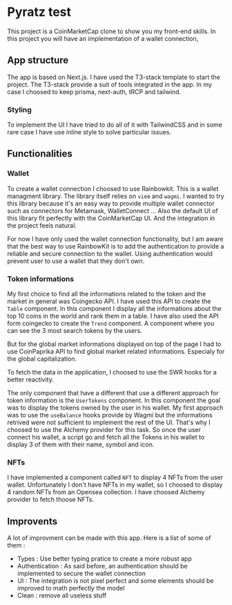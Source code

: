 # Pyratz test

This project is a CoinMarketCap clone to show you my front-end skills. 
In this project you will have an implementation of a wallet connection, 

## App structure

The app is based on Next.js. I have used the T3-stack template to start the project. The T3-stack provide a suit of tools integrated in the app. In my case I choosed to keep prisma, next-auth, tRCP and tailwind. 

### Styling

To implement the UI I have tried to do all of it with TailwindCSS and in some rare case I have use inline style to solve particular issues.

## Functionalities

### Wallet

To create a wallet connection I choosed to use Rainbowkit. This is a wallet managment library. The library itself relies on `viem` and `wagmi`.
I wanted to try this library because it's an easy way to provide multiple wallet connector such as connectors for Metamask, WalletConnect ...
Also the default UI of this library fit perfectly with the CoinMarketCap UI. And the integration in the project feels natural.

For now I have only used the wallet connection functionality, but I am aware that the best way to use RainbowKit is to add the authentication to provide a reliable and secure connection to the wallet.
Using authentication would prevent user to use a wallet that they don't own.

### Token informations

My first choice to find all the informations related to the token and the market in general was Coingecko API. I have used this API to create the `Table` component. In this component I display all the informations about the top 10 coins in the world and rank them in a table.
I have also used the API form coingecko to create the `Trend` component. A component where you can see the 3 most search tokens by the users.

But for the global market informations displayed on top of the page I had to use CoinPaprika API to find global market related informations. Especialy for the global capitalization.

To fetch the data in the application, I choosed to use the SWR hooks for a better reactivity.

The only component that have a different that use a different approach for token information is the `UserTokens` component. In this component the goal was to display the tokens owned by the user in his wallet. My first approach was to use the `useBalance` hooks provide by Wagmi but the informations retrived were not sufficient to implement the rest of the UI. That's why I choosed to use the Alchemy provider for this task. So once the user connect his wallet, a script go and fetch all the Tokens in his wallet to display 3 of them with their name, symbol and icon.

### NFTs

I have implemented a component called `NFT` to display 4 NFTs from the user wallet. Unfortunately I don't have NFTs in my wallet, so I choosed to display 4 random NFTs from an Opensea collection.
I have choosed Alchemy provider to fetch thoose NFTs. 


## Improvents

A lot of improvment can be made with this app. Here is a list of some of them :

* Types : Use better typing pratice to create a more robust app
* Authentication : As said before, an authentication should be implemented to secure the wallet connection
* UI : The integration is not pixel perfect and some elements should be improved to math perfectly the model 
* Clean : remove all useless stuff
